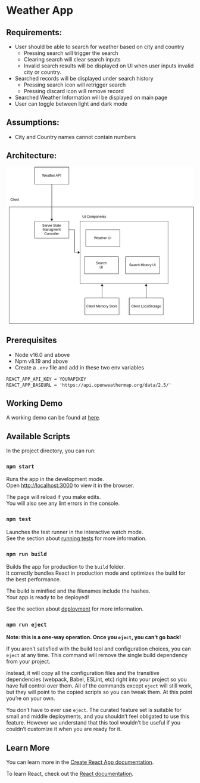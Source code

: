# Weather App

## Requirements:
- User should be able to search for weather based on city and country
    - Pressing search will trigger the search
    - Clearing search will clear search inputs
    - Invalid search results will be displayed on UI when user inputs invalid city or country.
- Searched records will be displayed under search history
    - Pressing search icon will retrigger search
    - Pressing discard icon will remove record
- Searched Weather Information will be displayed on main page
- User can toggle between light and dark mode

## Assumptions:
- City and Country names cannot contain numbers

## Architecture:
![WeatherAppArchitecture.png](WeatherAppArchitecture.png)

## Prerequisites
- Node v16.0 and above
- Npm v8.19 and above
- Create a `.env` file and add in these two env variables
```
REACT_APP_API_KEY = YOURAPIKEY
REACT_APP_BASEURL = 'https://api.openweathermap.org/data/2.5/'
```

## Working Demo
A working demo can be found at [here](https://weatherapp-flax-alpha.vercel.app/).

## Available Scripts

In the project directory, you can run:

### `npm start`

Runs the app in the development mode.\
Open [http://localhost:3000](http://localhost:3000) to view it in the browser.

The page will reload if you make edits.\
You will also see any lint errors in the console.

### `npm test`

Launches the test runner in the interactive watch mode.\
See the section about [running tests](https://facebook.github.io/create-react-app/docs/running-tests) for more information.

### `npm run build`

Builds the app for production to the `build` folder.\
It correctly bundles React in production mode and optimizes the build for the best performance.

The build is minified and the filenames include the hashes.\
Your app is ready to be deployed!

See the section about [deployment](https://facebook.github.io/create-react-app/docs/deployment) for more information.

### `npm run eject`

**Note: this is a one-way operation. Once you `eject`, you can’t go back!**

If you aren’t satisfied with the build tool and configuration choices, you can `eject` at any time. This command will remove the single build dependency from your project.

Instead, it will copy all the configuration files and the transitive dependencies (webpack, Babel, ESLint, etc) right into your project so you have full control over them. All of the commands except `eject` will still work, but they will point to the copied scripts so you can tweak them. At this point you’re on your own.

You don’t have to ever use `eject`. The curated feature set is suitable for small and middle deployments, and you shouldn’t feel obligated to use this feature. However we understand that this tool wouldn’t be useful if you couldn’t customize it when you are ready for it.

## Learn More

You can learn more in the [Create React App documentation](https://facebook.github.io/create-react-app/docs/getting-started).

To learn React, check out the [React documentation](https://reactjs.org/).

